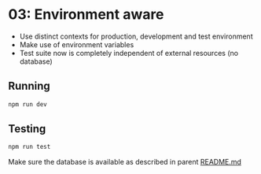 # 03: Environment aware

- Use distinct contexts for production, development and test environment
- Make use of environment variables
- Test suite now is completely independent of external resources (no database)

## Running

```bash
npm run dev
```

## Testing

```bash
npm run test
```

Make sure the database is available as described in parent [README.md](../README.md)
